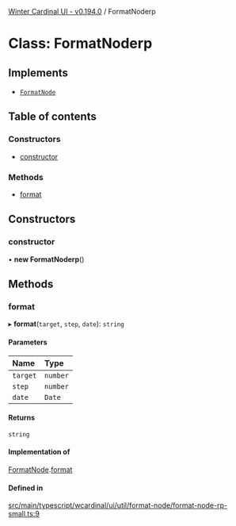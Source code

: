 [Winter Cardinal UI - v0.194.0](../index.md) / FormatNoderp

# Class: FormatNoderp

## Implements

- [`FormatNode`](../interfaces/FormatNode.md)

## Table of contents

### Constructors

- [constructor](FormatNoderp.md#constructor)

### Methods

- [format](FormatNoderp.md#format)

## Constructors

### constructor

• **new FormatNoderp**()

## Methods

### format

▸ **format**(`target`, `step`, `date`): `string`

#### Parameters

| Name | Type |
| :------ | :------ |
| `target` | `number` |
| `step` | `number` |
| `date` | `Date` |

#### Returns

`string`

#### Implementation of

[FormatNode](../interfaces/FormatNode.md).[format](../interfaces/FormatNode.md#format)

#### Defined in

[src/main/typescript/wcardinal/ui/util/format-node/format-node-rp-small.ts:9](https://github.com/winter-cardinal/winter-cardinal-ui/blob/v0.194.0/src/main/typescript/wcardinal/ui/util/format-node/format-node-rp-small.ts#L9)
